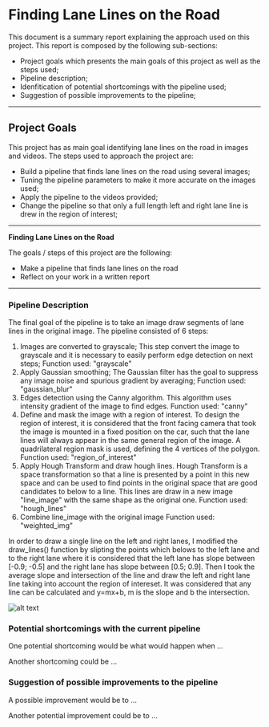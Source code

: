 # **Finding Lane Lines on the Road** 

This document is a summary report explaining the approach used on this project. This report is composed by the following sub-sections:
* Project goals which presents the main goals of this project as well as the steps used;
* Pipeline description;
* Idenfitication of potential shortcomings with the pipeline used;
* Suggestion of possible improvements to the pipeline;

---

## Project Goals

This project has as main goal identifying lane lines on the road in images and videos. 
The steps used to approach the project are:

* Build a pipeline that finds lane lines on the road using several images;
* Tuning the pipeline parameters to make it more accurate on the images used;
* Apply the pipeline to the videos provided;
* Change the pipeline so that only a full length left and right lane line is drew in the region of interest;

---

**Finding Lane Lines on the Road**

The goals / steps of this project are the following:
* Make a pipeline that finds lane lines on the road
* Reflect on your work in a written report


[//]: # (Image References)

[image1]: ./examples/grayscale.jpg "Grayscale"

---

### Pipeline Description
The final goal of the pipeline is to take an image draw segments of lane lines in the original image.
The pipeline consisted of 6 steps:
1. Images are converted to grayscale;
    This step convert the image to grayscale and it is necessary to easily perform edge detection on next steps; 
    Function used: "grayscale"
2. Apply Gaussian smoothing;
    The Gaussian filter has the goal to suppress any image noise and spurious gradient by averaging;
    Function used: "gaussian_blur"
3. Edges detection using the Canny algorithm. 
    This algorithm uses intensity gradient of the image to find edges.
    Function used: "canny"
4. Define and mask the image with a region of interest. 
    To design the region of interest, it is considered that the front facing camera that took the image is mounted in a fixed position on the car, such that the lane lines will always appear in the same general region of the image.
    A quadrilateral region mask is used, defining the 4 vertices of the polygon.
    Function used: "region_of_interest"
5. Apply Hough Transform and draw hough lines. 
    Hough Transform is a space transformation so that a line is presented by a point in this new space and can be used to find points in the original space that are good candidates to below to a line. This lines are draw in a new image "line_image" with the same shape as the original one. 
    Function used: "hough_lines"
6. Combine line_image with the original image
    Function used: "weighted_img"

In order to draw a single line on the left and right lanes, I modified the draw_lines() function by slipting the points which belows to the left lane and to the right lane where it is considered that the left lane has slope between \[-0.9; -0.5] and the right lane has slope between \[0.5; 0.9]. Then I took the average slope and intersection of the line and draw the left and right lane line taking into account the region of intereset. It was considered that any line can be calculated and y=mx+b, m is the slope and b the intersection. 


![alt text][image1]


### Potential shortcomings with the current pipeline


One potential shortcoming would be what would happen when ... 

Another shortcoming could be ...


### Suggestion of possible improvements to the pipeline

A possible improvement would be to ...

Another potential improvement could be to ...
